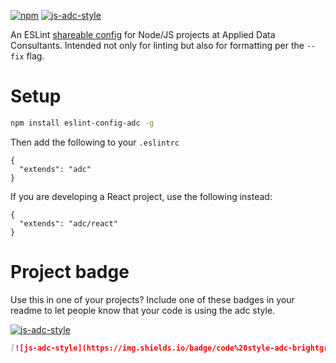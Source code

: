[![npm](https://img.shields.io/npm/v/eslint-config-adc.svg)](https://npmjs.org/package/eslint-config-adc) [![js-adc-style](https://img.shields.io/badge/code%20style-adc-brightgreen.svg)](https://github.com/applieddataconsultants/eslint-config-adc)

An ESLint [shareable config](http://eslint.org/docs/developer-guide/shareable-configs) for Node/JS projects at Applied Data Consultants. Intended not only for linting but also for formatting per the `--fix` flag.

# Setup

```sh
npm install eslint-config-adc -g
```

Then add the following to your `.eslintrc`

```
{
  "extends": "adc"
}
```

If you are developing a React project, use the following instead:

```
{
  "extends": "adc/react"
}
```

# Project badge

Use this in one of your projects? Include one of these badges in your readme to let people know that your code is using the adc style.

[![js-adc-style](https://img.shields.io/badge/code%20style-adc-brightgreen.svg)](https://github.com/applieddataconsultants/eslint-config-adc)

```markdown
[![js-adc-style](https://img.shields.io/badge/code%20style-adc-brightgreen.svg)](https://github.com/applieddataconsultants/eslint-config-adc)
```
